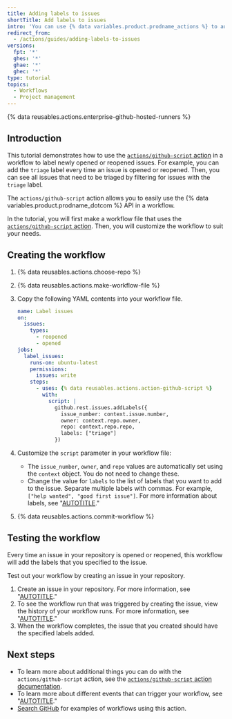 ```yaml
---
title: Adding labels to issues
shortTitle: Add labels to issues
intro: 'You can use {% data variables.product.prodname_actions %} to automatically label issues.'
redirect_from:
  - /actions/guides/adding-labels-to-issues
versions:
  fpt: '*'
  ghes: '*'
  ghae: '*'
  ghec: '*'
type: tutorial
topics:
  - Workflows
  - Project management
---
```

 
{% data reusables.actions.enterprise-github-hosted-runners %}

## Introduction

This tutorial demonstrates how to use the [`actions/github-script` action](https://github.com/marketplace/actions/github-script) in a workflow to label newly opened or reopened issues. For example, you can add the `triage` label every time an issue is opened or reopened. Then, you can see all issues that need to be triaged by filtering for issues with the `triage` label.

The `actions/github-script` action allows you to easily use the {% data variables.product.prodname_dotcom %} API in a workflow.

In the tutorial, you will first make a workflow file that uses the [`actions/github-script` action](https://github.com/marketplace/actions/github-script). Then, you will customize the workflow to suit your needs.

## Creating the workflow

1. {% data reusables.actions.choose-repo %}
1. {% data reusables.actions.make-workflow-file %}
1. Copy the following YAML contents into your workflow file.
  
    ```yaml copy
    name: Label issues
    on:
      issues:
        types:
          - reopened
          - opened
    jobs:
      label_issues:
        runs-on: ubuntu-latest
        permissions:
          issues: write
        steps:
          - uses: {% data reusables.actions.action-github-script %}
            with:
              script: |
                github.rest.issues.addLabels({
                  issue_number: context.issue.number,
                  owner: context.repo.owner,
                  repo: context.repo.repo,
                  labels: ["triage"]
                })
    ```

1. Customize the `script` parameter in your workflow file:
   - The `issue_number`, `owner`, and `repo` values are automatically set using the `context` object. You do not need to change these.
   - Change the value for `labels` to the list of labels that you want to add to the issue. Separate multiple labels with commas. For example, `["help wanted", "good first issue"]`. For more information about labels, see "[AUTOTITLE](/issues/using-labels-and-milestones-to-track-work/managing-labels#applying-labels-to-issues-and-pull-requests)."
1. {% data reusables.actions.commit-workflow %}

## Testing the workflow

Every time an issue in your repository is opened or reopened, this workflow will add the labels that you specified to the issue.

Test out your workflow by creating an issue in your repository.

1. Create an issue in your repository. For more information, see "[AUTOTITLE](/issues/tracking-your-work-with-issues/creating-an-issue)."
1. To see the workflow run that was triggered by creating the issue, view the history of your workflow runs. For more information, see "[AUTOTITLE](/actions/monitoring-and-troubleshooting-workflows/viewing-workflow-run-history)."
1. When the workflow completes, the issue that you created should have the specified labels added.

## Next steps

- To learn more about additional things you can do with the `actions/github-script` action, see the [`actions/github-script` action documentation](https://github.com/marketplace/actions/github-script).
- To learn more about different events that can trigger your workflow, see "[AUTOTITLE](/actions/using-workflows/events-that-trigger-workflows#issues)."
- [Search GitHub](https://github.com/search?q=%22uses:+actions/github-script%22&type=code) for examples of workflows using this action.
